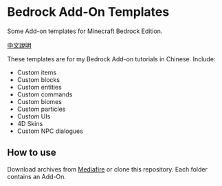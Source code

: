 # Bedrock Add-On Templates
Some Add-on templates for Minecraft Bedrock Edition.

[中文說明](https://github.com/ivon852/bedrock_addon_templates/blob/main/README.md)

These templates are for my Bedrock Add-on tutorials in Chinese. Include:

- Custom items
- Custom blocks
- Custom entities
- Custom commands
- Custom biomes
- Custom particles
- Custom UIs
- 4D Skins
- Custom NPC dialogues

## How to use
Download archives from [Mediafire](https://www.mediafire.com/folder/0fxoez81g3y5o/Tutorial) or clone this repository. Each folder contains an Add-On.

